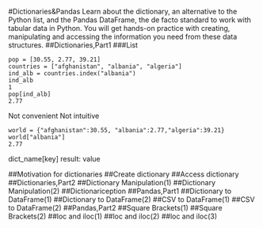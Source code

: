 #Dictionaries&Pandas
Learn about the dictionary, an alternative to the Python list, and the Pandas DataFrame, the de facto standard to work with tabular data in Python. 
You will get hands-on practice with creating, manipulating and accessing the information you need from these data structures.
##Dictionaries,Part1
###List
```
pop = [30.55, 2.77, 39.21]
countries = ["afghanistan", "albania", "algeria"]
ind_alb = countries.index("albania")
ind_alb
1
pop[ind_alb]
2.77
```
Not convenient
Not intuitive
```
world = {"afghanistan":30.55, "albania":2.77,"algeria":39.21}
world["albania"]
2.77
```
dict_name[key]
result: value




##Motivation for dictionaries
##Create dictionary
##Access dictionary
##Dictionaries,Part2
##Dictionary Manipulation(1)
##Dictionary Manipulation(2)
##Dictionariception
##Pandas,Part1
##Dictionary to DataFrame(1)
##Dictionary to DataFrame(2)
##CSV to DataFrame(1)
##CSV to DataFrame(2)
##Pandas,Part2
##Square Brackets(1)
##Square Brackets(2)
##loc and iloc(1)
##loc and iloc(2)
##loc and iloc(3)
